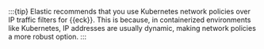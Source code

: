:::{tip}
Elastic recommends that you use Kubernetes network policies over IP traffic filters for {{eck}}. This is because, in containerized environments like Kubernetes, IP addresses are usually dynamic, making network policies a more robust option.
:::